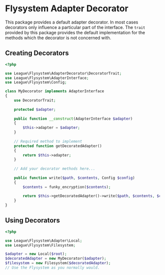# Flysystem Adapter Decorator

This package provides a default adapter decorator. In most cases decorators
only influence a particular part of the interface. The `trait` provided by
this package provides the default implementation for the methods which the
decorator is not concerned with.

## Creating Decorators 

``` php
<?php

use League\Flysystem\AdapterDecorator\DecoratorTrait;
use League\Flysystem\AdapterInterface;
use League\Flysystem\Config;

class MyDecorator implements AdapterInterface
{
    use DecoratorTrait;
    
    protected $adapter;
    
    public function __construct(AdapterInterface $adapter)
    {
        $this->adapter = $adapter;
    }
    
    // Required method to implement
    protected function getDecoratedAdapter()
    {
        return $this->adapter;
    }
    
    // Add your decorator methods here...
    
    public function write($path, $contents, Config $config)
    {
        $contents = funky_encryption($contents);
        
        return $this->getDecoratedAdapter()->write($path, $contents, $config);
    }
}

```

## Using Decorators 

``` php
<?php

use League\Flysystem\Adapter\Local;
use League\Flysystem\Filesystem;

$adapter = new Local($root);
$decoratedAdapter = new MyDecorator($adapter);
$filesystem = new Filesystem($decoratedAdapter);
// Use the Flysystem as you normally would.
```